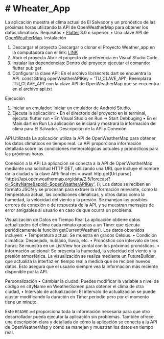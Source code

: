# # Wheater_App

La aplicación muestra el clima actual de El Salvador y un pronóstico de las próximas horas utilizando la API de OpenWeatherMap para obtener los datos climáticos.
Requisitos
• [Flutter](https://flutter.dev/docs/get-started/install) 3.0 o superior.
• Una clave API de [OpenWeatherMap](https://openweathermap.org/api).
Instalación

1. Descargar el proyecto
   Descargar o clonar el Proyecto Weather_app en la computadora con el link:
   [LINK](https://github.com/Val435/Parcial_app.git)
2. Abrir el proyecto
   Abrir el proyecto de preferencia en Visual Studio Code.
3. Instalar las dependencias:
   Dentro del proyecto ejecutar el comando:
   flutter pub get
4. Configurar la clave API:
   En el archivo lib/secrets.dart se encuentra la API:
   const String openWeatherAPIKey = 'TU_CLAVE_API';
   Reemplaza 'TU_CLAVE_API' con la clave API de OpenWeatherMap.que se encuentra en el archivo api.txt

Ejecución

1. Iniciar un emulador:
   Iniciar un emulador de Android Studio.
2. Ejecuta la aplicación:
   • En el directorio del proyecto en la terminal, ejecuta: flutter run
   • En Visual Studio en Run -> Start Debbuging
   • En el Main.dart en Run
   La aplicación se iniciará y mostrará la información del clima para El Salvador.
   Descripción de la API y Conexión

API Utilizada
La aplicación utiliza la API de OpenWeatherMap para obtener los datos climáticos en tiempo real. La API proporciona información detallada sobre las condiciones meteorológicas actuales y pronósticos para las próximas horas.

Conexión a la API
La aplicación se conecta a la API de OpenWeatherMap mediante una solicitud HTTP GET, utilizando una URL que incluye el nombre de la ciudad y la clave API:
final res = await http.get(Uri.parse(
'https://api.openweathermap.org/data/2.5/forecast?q=$cityName&appid=$openWeatherAPIKey',
));
Los datos se reciben en formato JSON y se procesan para extraer la información relevante, como la temperatura actual, las condiciones climáticas, y otros datos como la humedad, la velocidad del viento y la presión. Se manejan los posibles errores de conexión o de respuesta de la API, y se muestran mensajes de error amigables al usuario en caso de que ocurra un problema.

Visualización de Datos en Tiempo Real
La aplicación obtiene datos actualizados del clima cada minuto gracias a un Timer que ejecuta periódicamente la función getCurrentWeather(). Los datos obtenidos incluyen:
• Temperatura actual: Se muestra en grados Celsius.
• Condición climática: Despejado, nublado, lluvia, etc.
• Pronóstico con intervalo de tres horas: Se muestra en un ListView horizontal con los próximos pronósticos.
• Información adicional: Se presenta la humedad, la velocidad del viento y la presión atmosférica.
La visualización se realiza mediante un FutureBuilder, que actualiza la interfaz en tiempo real a medida que se reciben nuevos datos. Esto asegura que el usuario siempre vea la información más reciente disponible por la API.

Personalización
• Cambiar la ciudad: Puedes modificar la variable a nivel de código en cityName en WeatherScreen para obtener el clima de otra ciudad,
• Intervalo de actualización: El intervalo de actualización se puede ajustar modificando la duración en Timer.periodic pero por el momento tiene un minuto.

Este `README.md` proporciona toda la información necesaria para que otro desarrollador pueda ejecutar la aplicación sin problemas. También ofrece una descripción clara y detallada de cómo la aplicación se conecta a la API de OpenWeatherMap y cómo se manejan y muestran los datos en tiempo real.

